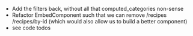 -   Add the filters back, without all that computed_categories non-sense
-   Refactor EmbedComponent such that we can remove /recipes /recipes/by-id (which would also allow us to build a better component)
-   see code todos
